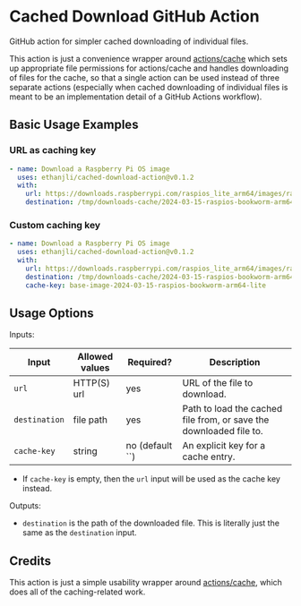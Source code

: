 # Cached Download GitHub Action

GitHub action for simpler cached downloading of individual files.

This action is just a convenience wrapper around [actions/cache](https://github.com/actions/cache)
which sets up appropriate file permissions for actions/cache and handles downloading of files for
the cache, so that a single action can be used instead of three separate actions (especially when
cached downloading of individual files is meant to be an implementation detail of a GitHub Actions
workflow).

## Basic Usage Examples

### URL as caching key

```yaml
- name: Download a Raspberry Pi OS image
  uses: ethanjli/cached-download-action@v0.1.2
  with:
    url: https://downloads.raspberrypi.com/raspios_lite_arm64/images/raspios_lite_arm64-2024-03-15/2024-03-15-raspios-bookworm-arm64-lite.img.xz
    destination: /tmp/downloads-cache/2024-03-15-raspios-bookworm-arm64-lite.img.xz
```

### Custom caching key

```yaml
- name: Download a Raspberry Pi OS image
  uses: ethanjli/cached-download-action@v0.1.2
  with:
    url: https://downloads.raspberrypi.com/raspios_lite_arm64/images/raspios_lite_arm64-2024-03-15/2024-03-15-raspios-bookworm-arm64-lite.img.xz
    destination: /tmp/downloads-cache/2024-03-15-raspios-bookworm-arm64-lite.img.xz
    cache-key: base-image-2024-03-15-raspios-bookworm-arm64-lite
```

## Usage Options

Inputs:

| Input         | Allowed values | Required?       | Description                                                        |
|---------------|----------------|-----------------|--------------------------------------------------------------------|
| `url`         | HTTP(S) url    | yes             | URL of the file to download.                                       |
| `destination` | file path      | yes             | Path to load the cached file from, or save the downloaded file to. |
| `cache-key`   | string         | no (default ``) | An explicit key for a cache entry.                                 |

- If `cache-key` is empty, then the `url` input will be used as the cache key instead.

Outputs:

- `destination` is the path of the downloaded file. This is literally just the same as the
  `destination` input.

## Credits

This action is just a simple usability wrapper around
[actions/cache](https://github.com/actions/cache), which does all of the caching-related work.
